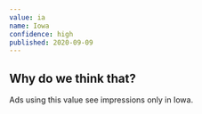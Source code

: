 ```yaml
---
value: ia
name: Iowa
confidence: high
published: 2020-09-09
---
```


## Why do we think that?

Ads using this value see impressions only in Iowa.
